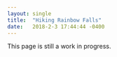 ```yaml
---
layout: single
title:  "Hiking Rainbow Falls"
date:   2018-2-3 17:44:44 -0400
---
```

This page is still a work in progress.

